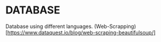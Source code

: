 # DATABASE
Database using different languages.
(Web-Scrapping)[https://www.dataquest.io/blog/web-scraping-beautifulsoup/]

